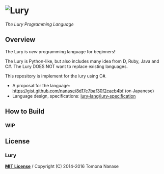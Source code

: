 ![Lury][Lury]
====

_The Lury Programming Language_

## Overview
The Lury is _new_ programming language for beginners!

The Lury is Python-like, but also includes many idea from D, Ruby, Java and C#. The Lury DOES NOT want to replace existing languages.

This repository is implement for the lury using C#.

- A proposal for the language: https://gist.github.com/nanase/8d17c7baf30f2cacb4bf (on Japanese)
- Language design, specifications: [lury-lang/lury-specification](https://github.com/lury-lang/lury-specification)


## How to Build
### WIP

## License
### Lury
[__MIT License__](../master/LICENSE.lury) /
Copyright (C) 2014-2016  Tomona Nanase

[Lury]: https://raw.githubusercontent.com/lury-lang/lury/master/logo/lury.png
